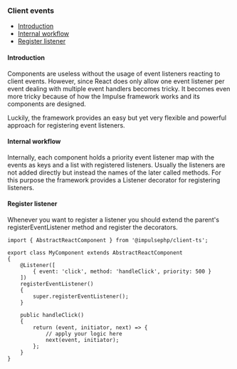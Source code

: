 <h3 class="doc-title">Client events</h3>

- [Introduction](#introduction)
- [Internal workflow](#internal-workflow)
- [Register listener](#register-listener)

<h4 name="introduction">Introduction</h4>

Components are useless without the usage of event listeners reacting to client events.
However, since React does only allow one event listener per event dealing with multiple
event handlers becomes tricky. It becomes even more tricky because of how the Impulse
framework works and its components are designed. 

Luckily, the framework provides an easy but yet very flexible and powerful approach for
registering event listeners.

<h4 name="internal-workflow">Internal workflow</h4>

Internally, each component holds a priority event listener map with the events as keys
and a list with registered listeners. Usually the listeners are not added directly but
instead the names of the later called methods. For this purpose the framework provides
a <span class="code-hint">Listener</span> decorator for registering listeners.

<h4 name="register-listener">Register listener</h4>

Whenever you want to register a listener you should extend the parent's <span class="code-hint">
registerEventListener</span> method and register the decorators.

<pre class="imp-code code-white language-js code-xl">
<code class="language-js">import { AbstractReactComponent } from '@impulsephp/client-ts';

export class MyComponent extends AbstractReactComponent
{
    @Listener([
        { event: 'click', method: 'handleClick', priority: 500 }
    ])
    registerEventListener()
    {
        super.registerEventListener();
    }

    public handleClick()
    {
        return (event, initiator, next) => {
            // apply your logic here
            next(event, initiator);
        };
    }
}</code>
</pre>